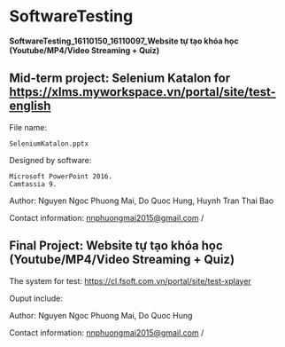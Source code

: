 # SoftwareTesting
**SoftwareTesting_16110150_16110097_Website tự tạo khóa học (Youtube/MP4/Video Streaming + Quiz)**

## Mid-term project: Selenium Katalon for https://xlms.myworkspace.vn/portal/site/test-english
File name:
```
SeleniumKatalon.pptx
```
Designed by software:
```
Microsoft PowerPoint 2016.
Camtassia 9.
```
Author: Nguyen Ngoc Phuong Mai, Do Quoc Hung, Huynh Tran Thai Bao

Contact information: nnphuongmai2015@gmail.com / 

## Final Project: Website tự tạo khóa học (Youtube/MP4/Video Streaming + Quiz)
The system for test: https://cl.fsoft.com.vn/portal/site/test-xplayer

Ouput include:


Author: Nguyen Ngoc Phuong Mai, Do Quoc Hung

Contact information: nnphuongmai2015@gmail.com / 
